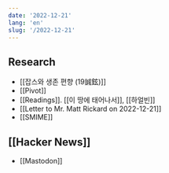 ```yaml
---
date: '2022-12-21'
lang: 'en'
slug: '/2022-12-21'
---
```


## Research

- [[잡스와 생존 편향 (19誠鉉)]]
- [[Pivot]]
- [[Readings]]. [[이 땅에 태어나서]], [[하얼빈]]
- [[Letter to Mr. Matt Rickard on 2022-12-21]]
- [[SMIME]]

## [[Hacker News]]

- [[Mastodon]]
